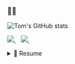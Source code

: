 ### 👋🏼

<!-- https://github.com/anuraghazra/github-readme-stats -->
![Tom's GitHub stats](https://github-readme-stats-sigma-five.vercel.app/api?username=tom-lord&count_private=true&show_icons=true&theme=algolia)

<p>
  <a href="https://www.linkedin.com/in/tomlord/">
    <img src="https://img.shields.io/badge/linkedin-%230077B5.svg?&style=for-the-badge&logo=linkedin&logoColor=white" />
  </a>&nbsp;&nbsp;
  <a href="https://stackoverflow.com/users/1954610/tom-lord">
    <img src="https://img.shields.io/badge/Stack_Overflow-FE7A16?style=for-the-badge&logo=stack-overflow&logoColor=white" />        
  </a>&nbsp;&nbsp;
</p>

<details>
<summary>📃 Resume</summary>

## Experience

- 👨‍💻 **Tech Lead**\
📆 2021 - present\
📍 **carwow**, London, UK
  
- 👨‍💻 **Senior Engineer**\
📆 2018 - 2021\
📍 **carwow**, London, UK
  
- 👨‍💻 **Senior Engineer**\
📆 2017-2018\
📍 **Show My Homework** (now Team Satchel), London, UK

- 👨‍💻 **Web Developer**\
📆 2014-2017\
📍 **Com Laude**, London, UK

- 👨‍💻 **Graduate Engineer**\
📆 2012 - 2014\
📍 **BAE Systems Detica** (now BAE Systems Digital Intelligence), Guildford, UK


## Education

- 🎓 [University of Warwick](https://warwick.ac.uk/)\
📆 2009 - 2012\
📚 Mathematics (2:1)

- 🚍 A-Levels\
📆 2007 - 2009\
📚 Mathematics (A)\
📚 Further mathematics (A)\
📚 Physics (A)\
📚 Computing (A)


</details>
